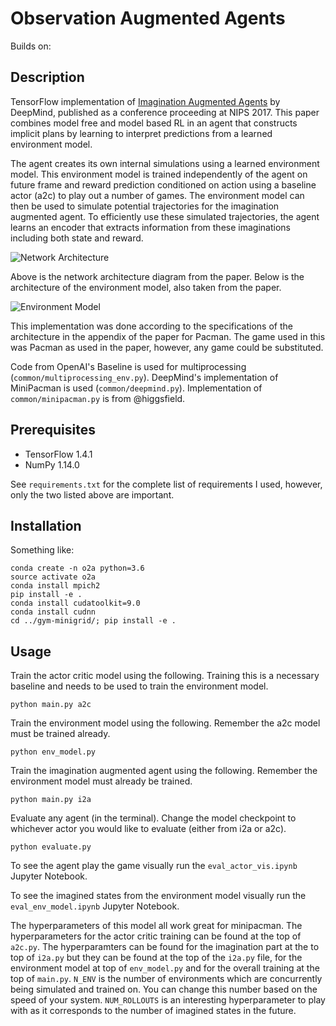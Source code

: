 # Observation Augmented Agents

Builds on:

## Description
TensorFlow implementation of [Imagination Augmented Agents](https://arxiv.org/abs/1707.06203) by DeepMind, published as a conference proceeding at NIPS 2017. This paper combines model free and model
based RL in an agent that constructs implicit plans by learning to interpret
predictions from a learned environment model.

The agent creates its own internal simulations using a learned environment model. This environment model is trained
independently of the agent on future frame and reward prediction conditioned on
action using a baseline actor (a2c) to play out a number of
games. The environment model can then be used to simulate potential
trajectories for the imagination augmented agent. To efficiently use these
simulated trajectories, the agent learns an encoder that extracts information from these
imaginations including both state and reward.

![Network Architecture](https://github.com/ASzot/imagination-augmented-agents-tf/raw/master/img/arch.png "Network architecture")

Above is the network architecture diagram from the paper. Below is the
architecture of the environment model, also taken from the paper.

![Environment Model](https://github.com/ASzot/imagination-augmented-agents-tf/raw/master/img/env_model.png "Environment Model")

This implementation was done according to the specifications of the
architecture in the appendix of the paper for Pacman. The game used in this was
Pacman as used in the paper, however, any game could be substituted.

Code from OpenAI's Baseline is used for multiprocessing
(`common/multiprocessing_env.py`). DeepMind's implementation of MiniPacman
is used (`common/deepmind.py`). Implementation of `common/minipacman.py` is from @higgsfield.

## Prerequisites
- TensorFlow 1.4.1
- NumPy 1.14.0

See `requirements.txt` for the complete list of requirements I used, however, only the two
listed above are important.

## Installation

Something like:
```
conda create -n o2a python=3.6
source activate o2a
conda install mpich2
pip install -e .
conda install cudatoolkit=9.0
conda install cudnn
cd ../gym-minigrid/; pip install -e .
```

## Usage
Train the actor critic model using the following. Training this is a necessary
baseline and needs to be used to train the environment model.
```
python main.py a2c
```

Train the environment model using the following. Remember the a2c model must be
trained already.
```
python env_model.py
```

Train the imagination augmented agent using the following. Remember the
environment model must already be trained. 
```
python main.py i2a
```


Evaluate any agent (in the terminal). Change the model checkpoint to whichever
actor you would like to evaluate (either from i2a or a2c). 
```
python evaluate.py
```

To see the agent play the game visually run the `eval_actor_vis.ipynb` Jupyter
Notebook.

To see the imagined states from the environment model visually run the
`eval_env_model.ipynb` Jupyter Notebook.


The hyperparameters of this model all work great for minipacman. The hyperparameters for the actor critic training can be found at the top of `a2c.py`. The hyperparamters can be found for the imagination part at the to top of `i2a.py` but they can be found at
the top of the `i2a.py` file, for the environment model at top of
`env_model.py` and for the overall training at the top of `main.py`. `N_ENV` is
the number of environments which are concurrently being simulated and trained
on. You can change this number based on the speed of your system.
`NUM_ROLLOUTS` is an interesting hyperparameter to play with as it corresponds to
the number of imagined states in the future. 
